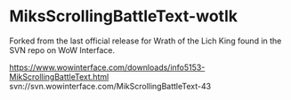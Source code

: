 # MiksScrollingBattleText-wotlk

Forked from the last official release for Wrath of the Lich King found in the SVN repo on WoW Interface.

https://www.wowinterface.com/downloads/info5153-MikScrollingBattleText.html  
svn://svn.wowinterface.com/MikScrollingBattleText-43

